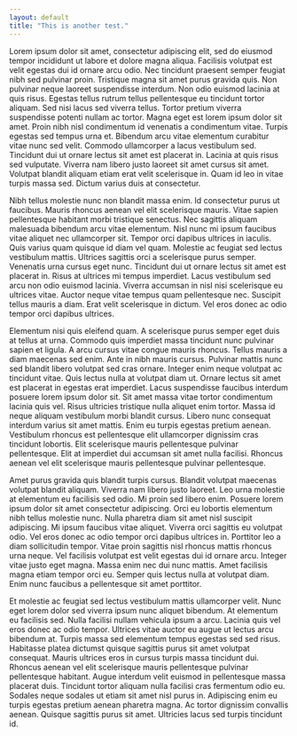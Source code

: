 ```yaml
---
layout: default
title: "This is another test."
---
```


Lorem ipsum dolor sit amet, consectetur adipiscing elit, sed do eiusmod tempor incididunt ut labore et dolore magna aliqua. Facilisis volutpat est velit egestas dui id ornare arcu odio. Nec tincidunt praesent semper feugiat nibh sed pulvinar proin. Tristique magna sit amet purus gravida quis. Non pulvinar neque laoreet suspendisse interdum. Non odio euismod lacinia at quis risus. Egestas tellus rutrum tellus pellentesque eu tincidunt tortor aliquam. Sed nisi lacus sed viverra tellus. Tortor pretium viverra suspendisse potenti nullam ac tortor. Magna eget est lorem ipsum dolor sit amet. Proin nibh nisl condimentum id venenatis a condimentum vitae. Turpis egestas sed tempus urna et. Bibendum arcu vitae elementum curabitur vitae nunc sed velit. Commodo ullamcorper a lacus vestibulum sed. Tincidunt dui ut ornare lectus sit amet est placerat in. Lacinia at quis risus sed vulputate. Viverra nam libero justo laoreet sit amet cursus sit amet. Volutpat blandit aliquam etiam erat velit scelerisque in. Quam id leo in vitae turpis massa sed. Dictum varius duis at consectetur.

Nibh tellus molestie nunc non blandit massa enim. Id consectetur purus ut faucibus. Mauris rhoncus aenean vel elit scelerisque mauris. Vitae sapien pellentesque habitant morbi tristique senectus. Nec sagittis aliquam malesuada bibendum arcu vitae elementum. Nisl nunc mi ipsum faucibus vitae aliquet nec ullamcorper sit. Tempor orci dapibus ultrices in iaculis. Quis varius quam quisque id diam vel quam. Molestie ac feugiat sed lectus vestibulum mattis. Ultrices sagittis orci a scelerisque purus semper. Venenatis urna cursus eget nunc. Tincidunt dui ut ornare lectus sit amet est placerat in. Risus at ultrices mi tempus imperdiet. Lacus vestibulum sed arcu non odio euismod lacinia. Viverra accumsan in nisl nisi scelerisque eu ultrices vitae. Auctor neque vitae tempus quam pellentesque nec. Suscipit tellus mauris a diam. Erat velit scelerisque in dictum. Vel eros donec ac odio tempor orci dapibus ultrices.

Elementum nisi quis eleifend quam. A scelerisque purus semper eget duis at tellus at urna. Commodo quis imperdiet massa tincidunt nunc pulvinar sapien et ligula. A arcu cursus vitae congue mauris rhoncus. Tellus mauris a diam maecenas sed enim. Ante in nibh mauris cursus. Pulvinar mattis nunc sed blandit libero volutpat sed cras ornare. Integer enim neque volutpat ac tincidunt vitae. Quis lectus nulla at volutpat diam ut. Ornare lectus sit amet est placerat in egestas erat imperdiet. Lacus suspendisse faucibus interdum posuere lorem ipsum dolor sit. Sit amet massa vitae tortor condimentum lacinia quis vel. Risus ultricies tristique nulla aliquet enim tortor. Massa id neque aliquam vestibulum morbi blandit cursus. Libero nunc consequat interdum varius sit amet mattis. Enim eu turpis egestas pretium aenean. Vestibulum rhoncus est pellentesque elit ullamcorper dignissim cras tincidunt lobortis. Elit scelerisque mauris pellentesque pulvinar pellentesque. Elit at imperdiet dui accumsan sit amet nulla facilisi. Rhoncus aenean vel elit scelerisque mauris pellentesque pulvinar pellentesque.

Amet purus gravida quis blandit turpis cursus. Blandit volutpat maecenas volutpat blandit aliquam. Viverra nam libero justo laoreet. Leo urna molestie at elementum eu facilisis sed odio. Mi proin sed libero enim. Posuere lorem ipsum dolor sit amet consectetur adipiscing. Orci eu lobortis elementum nibh tellus molestie nunc. Nulla pharetra diam sit amet nisl suscipit adipiscing. Mi ipsum faucibus vitae aliquet. Viverra orci sagittis eu volutpat odio. Vel eros donec ac odio tempor orci dapibus ultrices in. Porttitor leo a diam sollicitudin tempor. Vitae proin sagittis nisl rhoncus mattis rhoncus urna neque. Vel facilisis volutpat est velit egestas dui id ornare arcu. Integer vitae justo eget magna. Massa enim nec dui nunc mattis. Amet facilisis magna etiam tempor orci eu. Semper quis lectus nulla at volutpat diam. Enim nunc faucibus a pellentesque sit amet porttitor.

Et molestie ac feugiat sed lectus vestibulum mattis ullamcorper velit. Nunc eget lorem dolor sed viverra ipsum nunc aliquet bibendum. At elementum eu facilisis sed. Nulla facilisi nullam vehicula ipsum a arcu. Lacinia quis vel eros donec ac odio tempor. Ultrices vitae auctor eu augue ut lectus arcu bibendum at. Turpis massa sed elementum tempus egestas sed sed risus. Habitasse platea dictumst quisque sagittis purus sit amet volutpat consequat. Mauris ultrices eros in cursus turpis massa tincidunt dui. Rhoncus aenean vel elit scelerisque mauris pellentesque pulvinar pellentesque habitant. Augue interdum velit euismod in pellentesque massa placerat duis. Tincidunt tortor aliquam nulla facilisi cras fermentum odio eu. Sodales neque sodales ut etiam sit amet nisl purus in. Adipiscing enim eu turpis egestas pretium aenean pharetra magna. Ac tortor dignissim convallis aenean. Quisque sagittis purus sit amet. Ultricies lacus sed turpis tincidunt id.
